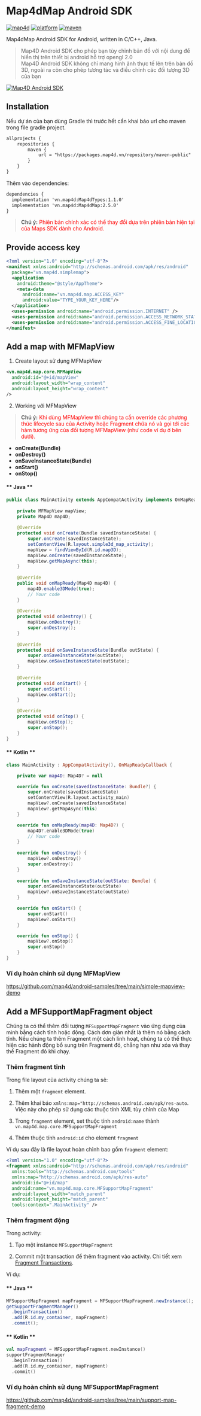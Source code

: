 # Map4dMap Android SDK
[![map4d](https://img.shields.io/badge/map4d-map-orange)](https://map4d.vn/)
[![platform](https://img.shields.io/badge/platform-android-brightgreen.svg)](https://www.android.com/)
[![maven](https://img.shields.io/maven-metadata/v?metadataUrl=https%3A%2F%2Fpackages.map4d.vn%2Frepository%2Fmaven-public%2Fvn%2Fmap4d%2FMap4dMap%2Fmaven-metadata.xml)](https://map4d.vn/)

Map4dMap Android SDK for Android, written in C/C++, Java.  

> Map4D Android SDK cho phép bạn tùy chỉnh bản đồ với nội dung để hiển thị trên thiết bị android hỗ trợ opengl 2.0   
Map4D Android SDK không chỉ mang hình ảnh thực tế lên trên bản đồ 3D, ngoài ra còn cho phép tương tác và điều chỉnh các đối tượng 3D của bạn  

[![Map4D Android SDK](../resources/overView.png)](https://map4d.vn) 

## Installation

Nếu dự án của bạn dùng Gradle thì trước hết cần khai báo url cho maven trong file gradle project.

```xml
allprojects {
    repositories {
        maven {
            url = "https://packages.map4d.vn/repository/maven-public"
        }
    }
}
```

Thêm vào dependencies:

```xml
dependencies {
  implementation 'vn.map4d:Map4dTypes:1.1.0'
  implementation 'vn.map4d:Map4dMap:2.5.0'
}
```

> **Chú ý:** <span style="color:red">Phiên bản chính xác có thể thay đổi dựa trên phiên bản hiện tại của Maps SDK dành cho Android.</span>

## Provide access key

```xml
<?xml version="1.0" encoding="utf-8"?>
<manifest xmlns:android="http://schemas.android.com/apk/res/android"
  package="vn.map4d.simplemap">
  <application
    android:theme="@style/AppTheme">
    <meta-data
      android:name="vn.map4d.map.ACCESS_KEY"
      android:value="TYPE_YOUR_KEY_HERE"/>
  </application>
  <uses-permission android:name="android.permission.INTERNET" />
  <uses-permission android:name="android.permission.ACCESS_NETWORK_STATE" />
  <uses-permission android:name="android.permission.ACCESS_FINE_LOCATION" />
</manifest>
```

## Add a map with MFMapView

1. Create layout sử dụng MFMapView

```xml
<vn.map4d.map.core.MFMapView
  android:id="@+id/mapView"
  android:layout_width="wrap_content"
  android:layout_height="wrap_content"
/>
```

2. Working với MFMapView

> **Chú ý:** <span style="color:red">Khi dùng MFMapView thì chúng ta cần override các phương thức lifecycle sau của Activity hoặc Fragment chứa nó và gọi tới
các hàm tương ứng của đối tượng MFMapView (như code ví dụ ở bên dưới).</span>
 
- **onCreate(Bundle)**
- **onDestroy()**
- **onSaveInstanceState(Bundle)**
- **onStart()**
- **onStop()**

<!-- tabs:start -->
#### ** Java **

```java
public class MainActivity extends AppCompatActivity implements OnMapReadyCallback{ 
    
    private MFMapView mapView;
    private Map4D map4D;
  
    @Override
    protected void onCreate(Bundle savedInstanceState) { 
        super.onCreate(savedInstanceState);
        setContentView(R.layout.simple3d_map_activity);
        mapView = findViewById(R.id.map3D);
        mapView.onCreate(savedInstanceState);
        mapView.getMapAsync(this); 
    }
  
    @Override
    public void onMapReady(Map4D map4D) { 
        map4D.enable3DMode(true);
        // Your code
    }
      
    @Override
    protected void onDestroy() { 
        mapView.onDestroy(); 
        super.onDestroy();
    }
    
    @Override
    protected void onSaveInstanceState(Bundle outState) {
        super.onSaveInstanceState(outState);
        mapView.onSaveInstanceState(outState);
    }
    
    @Override
    protected void onStart() {
        super.onStart();
        mapView.onStart();
    }

    @Override
    protected void onStop() {
        mapView.onStop();
        super.onStop();
    }
}
```

#### ** Kotlin **

```kotlin
class MainActivity : AppCompatActivity(), OnMapReadyCallback {

    private var map4D: Map4D? = null

    override fun onCreate(savedInstanceState: Bundle?) {
        super.onCreate(savedInstanceState)
        setContentView(R.layout.activity_main)
        mapView?.onCreate(savedInstanceState)
        mapView?.getMapAsync(this)
    }

    override fun onMapReady(map4D: Map4D?) {
        map4D?.enable3DMode(true)
        // Your code
    }
    
    override fun onDestroy() {
        mapView?.onDestroy()
        super.onDestroy()
    }
    
    override fun onSaveInstanceState(outState: Bundle) {
        super.onSaveInstanceState(outState)
        mapView?.onSaveInstanceState(outState)
    }

    override fun onStart() {
        super.onStart()
        mapView?.onStart()
    }

    override fun onStop() {
        mapView?.onStop()
        super.onStop()
    }
}
```
<!-- tabs:end -->

### Ví dụ hoàn chỉnh sử dụng MFMapView

https://github.com/map4d/android-samples/tree/main/simple-mapview-demo

## Add a MFSupportMapFragment object

Chúng ta có thể thêm đối tượng `MFSupportMapFragment` vào ứng dụng của mình bằng cách tĩnh hoặc động. Cách dơn giản nhất là thêm nó bằng cách tĩnh. Nếu chúng ta
thêm Fragment một cách linh hoạt, chúng ta có thể thực hiện các hành động bổ sung trên Fragment đó, chẳng hạn như xóa và thay thế Fragment đó khi chạy.

### Thêm fragment tĩnh

Trong file layout của activity chúng ta sẽ:

1. Thêm một `fragment` element.

2. Thêm khai báo `xmlns:map="http://schemas.android.com/apk/res-auto`. Việc này cho phép sử dụng các thuộc tính XML tùy chỉnh của Map

3. Trong `fragment` element, set thuộc tính `android:name` thành `vn.map4d.map.core.MFSupportMapFragment`

4. Thêm thuộc tính `android:id` cho element `fragment`

Ví dụ sau đây là file layout hoàn chỉnh bao gồm `fragment` element:

```xml
<?xml version="1.0" encoding="utf-8"?>
<fragment xmlns:android="http://schemas.android.com/apk/res/android"
  xmlns:tools="http://schemas.android.com/tools"
  xmlns:map="http://schemas.android.com/apk/res-auto"
  android:id="@+id/map"
  android:name="vn.map4d.map.core.MFSupportMapFragment"
  android:layout_width="match_parent"
  android:layout_height="match_parent"
  tools:context=".MainActivity" />
```

### Thêm fragment động

Trong activity:

1. Tạo một instance `MFSupportMapFragment`

2. Commit một transaction để thêm fragment vào activity. Chi tiết xem [Fragment Transactions](https://developer.android.com/guide/fragments/transactions).

Ví dụ:

<!-- tabs:start -->
#### ** Java **

```java
MFSupportMapFragment mapFragment = MFSupportMapFragment.newInstance();
getSupportFragmentManager()
  .beginTransaction()
  .add(R.id.my_container, mapFragment)
  .commit();
```

#### ** Kotlin **

```kotlin
val mapFragment = MFSupportMapFragment.newInstance()
supportFragmentManager
  .beginTransaction()
  .add(R.id.my_container, mapFragment)
  .commit()
```
<!-- tabs:end -->

### Ví dụ hoàn chỉnh sử dụng MFSupportMapFragment

https://github.com/map4d/android-samples/tree/main/support-map-fragment-demo
